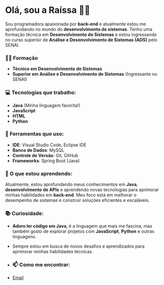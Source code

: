 # Olá, sou a Raíssa 👩‍💻

Sou programadora apaixonada por **back-end** e atualmente estou me aprofundando no mundo do **desenvolvimento de sistemas**. Tenho uma formação técnica em **Desenvolvimento de Sistemas** e estou ingressando no curso superior de **Análise e Desenvolvimento de Sistemas (ADS)** pelo SENAI. 

### 👩‍🎓 Formação
- **Técnico em Desenvolvimento de Sistemas**
- **Superior em Análise e Desenvolvimento de Sistemas** (Ingressante no SENAI)

### 💻 Tecnologias que trabalho:
- **Java** (Minha linguagem favorita!)
- **JavaScript**
- **HTML**
- **Python**

### 🔧 Ferramentas que uso:
- **IDE**: Visual Studio Code, Eclipse IDE
- **Banco de Dados**: MySQL
- **Controle de Versão**: Git, GitHub
- **Frameworks**: Spring Boot (Java)

### 🚀 O que estou aprendendo:
Atualmente, estou aprofundando meus conhecimentos em **Java**, **desenvolvimento de APIs** e aprendendo novas tecnologias para aprimorar minhas habilidades em **back-end**. Meu foco está em melhorar o desempenho de sistemas e construir soluções eficientes e escaláveis.

### 📚 Curiosidade:
- **Adoro ler código em Java**, é a linguagem que mais me fascina, mas também gosto de explorar projetos com **JavaScript**, **Python** e outras linguagens.
- Sempre estou em busca de novos desafios e aprendizados para aprimorar minhas habilidades técnicas.

- ### 📫 Como me encontrar:
- [Email](raissaantonia5@gmail.com)
